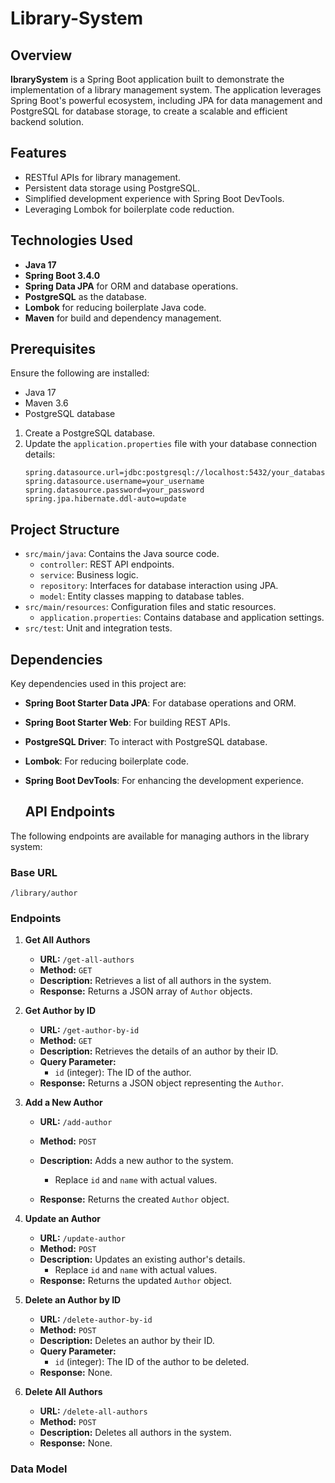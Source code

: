 # Library-System
## Overview

**IbrarySystem** is a Spring Boot application built to demonstrate the implementation of a library management system. The application leverages Spring Boot's powerful ecosystem, including JPA for data management and PostgreSQL for database storage, to create a scalable and efficient backend solution.

## Features

- RESTful APIs for library management.
- Persistent data storage using PostgreSQL.
- Simplified development experience with Spring Boot DevTools.
- Leveraging Lombok for boilerplate code reduction.

## Technologies Used

- **Java 17**
- **Spring Boot 3.4.0**
- **Spring Data JPA** for ORM and database operations.
- **PostgreSQL** as the database.
- **Lombok** for reducing boilerplate Java code.
- **Maven** for build and dependency management.

## Prerequisites

Ensure the following are installed:

- Java 17 
- Maven 3.6
- PostgreSQL database

1. Create a PostgreSQL database.
2. Update the `application.properties` file with your database connection details:
   ```properties
   spring.datasource.url=jdbc:postgresql://localhost:5432/your_database_name
   spring.datasource.username=your_username
   spring.datasource.password=your_password
   spring.jpa.hibernate.ddl-auto=update
## Project Structure

- `src/main/java`: Contains the Java source code.
  - `controller`: REST API endpoints.
  - `service`: Business logic.
  - `repository`: Interfaces for database interaction using JPA.
  - `model`: Entity classes mapping to database tables.
- `src/main/resources`: Configuration files and static resources.
  - `application.properties`: Contains database and application settings.
- `src/test`: Unit and integration tests.

## Dependencies

Key dependencies used in this project are:

- **Spring Boot Starter Data JPA**: For database operations and ORM.
- **Spring Boot Starter Web**: For building REST APIs.
- **PostgreSQL Driver**: To interact with PostgreSQL database.
- **Lombok**: For reducing boilerplate code.
- **Spring Boot DevTools**: For enhancing the development experience.

  ## API Endpoints

The following endpoints are available for managing authors in the library system:

### Base URL
`/library/author`

### Endpoints

1. **Get All Authors**
   - **URL:** `/get-all-authors`
   - **Method:** `GET`
   - **Description:** Retrieves a list of all authors in the system.
   - **Response:** Returns a JSON array of `Author` objects.

2. **Get Author by ID**
   - **URL:** `/get-author-by-id`
   - **Method:** `GET`
   - **Description:** Retrieves the details of an author by their ID.
   - **Query Parameter:**
     - `id` (integer): The ID of the author.
   - **Response:** Returns a JSON object representing the `Author`.

3. **Add a New Author**
   - **URL:** `/add-author`
   - **Method:** `POST`
   - **Description:** Adds a new author to the system.

     - Replace `id` and `name` with actual values.
   - **Response:** Returns the created `Author` object.

4. **Update an Author**
   - **URL:** `/update-author`
   - **Method:** `POST`
   - **Description:** Updates an existing author's details.
     - Replace `id` and `name` with actual values.
   - **Response:** Returns the updated `Author` object.

5. **Delete an Author by ID**
   - **URL:** `/delete-author-by-id`
   - **Method:** `POST`
   - **Description:** Deletes an author by their ID.
   - **Query Parameter:**
     - `id` (integer): The ID of the author to be deleted.
   - **Response:** None.

6. **Delete All Authors**
   - **URL:** `/delete-all-authors`
   - **Method:** `POST`
   - **Description:** Deletes all authors in the system.
   - **Response:** None.

### Data Model


